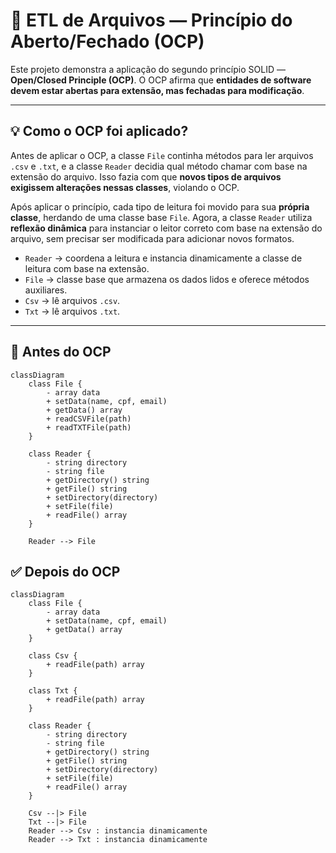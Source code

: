 # 📄 ETL de Arquivos — Princípio do Aberto/Fechado (OCP)

Este projeto demonstra a aplicação do segundo princípio SOLID — **Open/Closed Principle (OCP)**. O OCP afirma que **entidades de software devem estar abertas para extensão, mas fechadas para modificação**.

---

## 💡 Como o OCP foi aplicado?

Antes de aplicar o OCP, a classe `File` continha métodos para ler arquivos `.csv` e `.txt`, e a classe `Reader` decidia qual método chamar com base na extensão do arquivo. Isso fazia com que **novos tipos de arquivos exigissem alterações nessas classes**, violando o OCP.

Após aplicar o princípio, cada tipo de leitura foi movido para sua **própria classe**, herdando de uma classe base `File`. Agora, a classe `Reader` utiliza **reflexão dinâmica** para instanciar o leitor correto com base na extensão do arquivo, sem precisar ser modificada para adicionar novos formatos.

- `Reader` → coordena a leitura e instancia dinamicamente a classe de leitura com base na extensão.
- `File` → classe base que armazena os dados lidos e oferece métodos auxiliares.
- `Csv` → lê arquivos `.csv`.
- `Txt` → lê arquivos `.txt`.

---

## 🔁 Antes do OCP

```mermaid
classDiagram
    class File {
        - array data
        + setData(name, cpf, email)
        + getData() array
        + readCSVFile(path)
        + readTXTFile(path)
    }

    class Reader {
        - string directory
        - string file
        + getDirectory() string
        + getFile() string
        + setDirectory(directory)
        + setFile(file)
        + readFile() array
    }

    Reader --> File
```

## ✅ Depois do OCP

```mermaid
classDiagram
    class File {
        - array data
        + setData(name, cpf, email)
        + getData() array
    }

    class Csv {
        + readFile(path) array
    }

    class Txt {
        + readFile(path) array
    }

    class Reader {
        - string directory
        - string file
        + getDirectory() string
        + getFile() string
        + setDirectory(directory)
        + setFile(file)
        + readFile() array
    }

    Csv --|> File
    Txt --|> File
    Reader --> Csv : instancia dinamicamente
    Reader --> Txt : instancia dinamicamente
```
